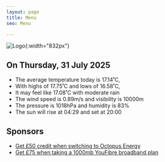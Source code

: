 ```yaml
---
layout: page
title: Menu
seo: Menu

---
```


![Logo](/images/logo.jpg){:width="832px"}

<!-- weather_marker starts -->
## On Thursday, 31 July 2025

- The average temperature today is 17.14˚C,
- With highs of 17.75˚C and lows of 16.58˚C,
- It may feel like 17.08˚C with moderate rain
- The wind speed is 0.89m/s and visibility is 10000m
- The pressure is 1018hPa and humidity is 83%
- The sun will rise at 04:29 and set at 20:00

<!-- weather_marker ends -->

## Sponsors

- [Get £50 credit when switching to Octopus Energy](https://bit.ly/3oD1nnS)
- [Get £75 when taking a 1000mb YouFibre broadband plan](https://aklam.io/91zWhU?)
